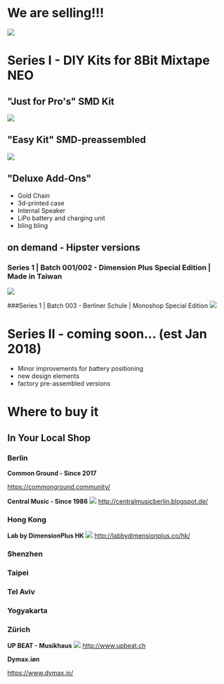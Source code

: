 # We are selling!!!

![](images/mixtape_SMD-Kit_package.jpg)

# Series I - DIY Kits for 8Bit Mixtape NEO

## "Just for Pro's" SMD Kit

![](images/HongKong_Workshop/Parts_overview_dimensionplus_style.jpg)

## "Easy Kit" SMD-preassembled

![](images/Kits_for_shop_theMaking.jpg)

## "Deluxe Add-Ons"
* Gold Chain
* 3d-printed case
* Internal Speaker
* LiPo battery and charging unit
* bling bling


## on demand - Hipster versions

### Series 1 | Batch 001/002 - Dimension Plus Special Edition | Made in Taiwan
![](images/HongKong_Workshop/mixtape_LabDPlus_03.jpg)

###Series 1 | Batch 003 - Berliner Schule | Monoshop Special Edition
![](images/Mixtape_BerlinerSchule_whiteBack.jpg)


# Series II - coming soon... (est Jan 2018)

* Minor improvements for battery positioning
* new design elements
* factory pre-assembled versions

# Where to buy it

## In Your Local Shop

### Berlin

**Common Ground - Since 2017**

https://commonground.community/

**Central Music - Since 1986**
![](images/Shop_available_in_Berlin.jpg)
http://centralmusicberlin.blogspot.de/

### Hong Kong

**Lab by DimensionPlus HK**
![](images/Shop_available_in_HK.jpg)
http://labbydimensionplus.co/hk/


### Shenzhen



### Taipei



### Tel Aviv


### Yogyakarta


### Zürich

**UP BEAT - Musikhaus**
![](images/Shop_available_in_Zurich.jpg)
http://www.upbeat.ch

**Dymax.iøn**

https://www.dymax.io/



